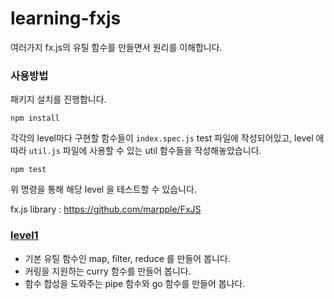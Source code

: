 # learning-fxjs

여러가지 fx.js의 유틸 함수를 만들면서 원리를 이해합니다.

### 사용방법

패키지 설치를 진행합니다.
```
npm install
```

각각의 level마다 구현할 함수들이 `index.spec.js` test 파일에 작성되어있고, level 에 따라 `util.js` 파일에 사용할 수 있는 util 함수들을 작성해놓았습니다.

```
npm test
```
위 명령을 통해 해당 level 을 테스트할 수 있습니다.

fx.js library : https://github.com/marpple/FxJS

### [level1](https://github.com/ocipap/learning-fxjs/tree/level1)
- 기본 유틸 함수인  map, filter, reduce 를 만들어 봅니다.
- 커링을 지원하는 curry 함수를 만들어 봅니다.
- 함수 합성을 도와주는 pipe 함수와 go 함수를 만들어 봅나다.

